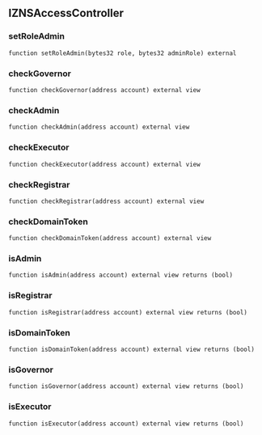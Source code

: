 ## IZNSAccessController

### setRoleAdmin

```solidity
function setRoleAdmin(bytes32 role, bytes32 adminRole) external
```

### checkGovernor

```solidity
function checkGovernor(address account) external view
```

### checkAdmin

```solidity
function checkAdmin(address account) external view
```

### checkExecutor

```solidity
function checkExecutor(address account) external view
```

### checkRegistrar

```solidity
function checkRegistrar(address account) external view
```

### checkDomainToken

```solidity
function checkDomainToken(address account) external view
```

### isAdmin

```solidity
function isAdmin(address account) external view returns (bool)
```

### isRegistrar

```solidity
function isRegistrar(address account) external view returns (bool)
```

### isDomainToken

```solidity
function isDomainToken(address account) external view returns (bool)
```

### isGovernor

```solidity
function isGovernor(address account) external view returns (bool)
```

### isExecutor

```solidity
function isExecutor(address account) external view returns (bool)
```

